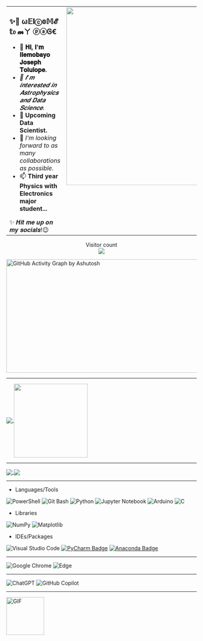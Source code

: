 <table>
  <tr>
    <td align="left" valign="top">
      <h3><b>
      ✨🖤  ω𝔼𝐥ⓒ𝕠𝕄𝓔 𝕥𝔬 𝓶ㄚ ⓟⓐᎶ€</b></h3>
      <ul>
        <li><b>👋 𝐇𝐢, 𝐈’𝐦 𝐈𝐥𝐞𝐦𝐨𝐛𝐚𝐲𝐨 𝐉𝐨𝐬𝐞𝐩𝐡 𝐓𝐨𝐥𝐮𝐥𝐨𝐩𝐞.</b></li>
        <li><i>👀 𝑰’𝒎 𝒊𝒏𝒕𝒆𝒓𝒆𝒔𝒕𝒆𝒅 𝒊𝒏 𝑨𝒔𝒕𝒓𝒐𝒑𝒉𝒚𝒔𝒊𝒄𝒔 𝒂𝒏𝒅 𝑫𝒂𝒕𝒂 𝑺𝒄𝒊𝒆𝒏𝒄𝒆.</i></li>
        <li>🌱 <b>Upcoming Data Scientist.</b></li>
        <li>💞️ <i>I'm looking forward to as many collaborations as possible.</i></li>
        <li>📫 <b>Third year Physics with Electronics major student...</b></li>
      </ul>
      <span>✨ 𝑯𝒊𝒕 𝒎𝒆 𝒖𝒑 𝒐𝒏 𝒎𝒚 𝒔𝒐𝒄𝒊𝒂𝒍𝒔!😉</span>
    </td>
    <td align="right" valign="top">
      <img src="https://user-images.githubusercontent.com/74038190/212750672-2f3f2b50-c84f-4ed8-a60a-849ae69ff9df.gif" alt="GIF" width="470">
    </td>
  </tr>
</table>

<p align="center"> 
  Visitor count<br>
  <img src="https://profile-counter.glitch.me/Astro-Joe/count.svg" />
</p>

<a href="https://github.com/ashutosh00710/github-readme-activity-graph">
  <img 
    src="https://github-readme-activity-graph.vercel.app/graph?username=Astro-Joe&bg_color=121023&color=43d6c7&line=ff4291&point=f9d834&area=true&hide_border=true"
    alt="GitHub Activity Graph by Ashutosh"
    width="800"
    height="300"
  />
</a>

---

<a href="https://github.com/anuraghazra/github-readme-stats">
  <img  align="center" src="https://github-readme-stats.vercel.app/api?username=Astro-Joe&theme=radical" />
</a>
<a href="https://github.com/anuraghazra/convoychat">
  <img height=195 align="center" src="https://github-readme-stats.vercel.app/api/top-langs?username=Astro-Joe&langs_count=8&card_width=320&theme=radical" />
</a>

---

<a href="https://github.com/anuraghazra/github-readme-stats">
  <img align="center" src="https://github-readme-stats.vercel.app/api/pin/?username=Astro-Joe&repo=Data_Science_Learning_Process&theme=radical" />
</a>
<a href="https://github.com/anuraghazra/convoychat">
  <img align="center" src="https://github-readme-stats.vercel.app/api/pin/?username=Astro-Joe&repo=Python-Learning-Process&theme=radical" />
</a>

---

- Languages/Tools
  
![PowerShell](https://img.shields.io/badge/PowerShell-%235391FE.svg?style=for-the-badge&logo=powershell&logoColor=white)
![Git Bash](https://img.shields.io/badge/Git%20Bash-000000?style=for-the-badge&logo=git&logoColor=white)
![Python](https://img.shields.io/badge/python-3670A0?style=for-the-badge&logo=python&logoColor=ffdd54) 
![Jupyter Notebook](https://img.shields.io/badge/jupyter-%23FA0F00.svg?style=for-the-badge&logo=jupyter&logoColor=white)
![Arduino](https://img.shields.io/badge/-Arduino-00979D?style=for-the-badge&logo=Arduino&logoColor=white)
![C](https://img.shields.io/badge/c-%2300599C.svg?style=for-the-badge&logo=c&logoColor=white)

- Libraries
  
![NumPy](https://img.shields.io/badge/numpy-%23013243.svg?style=for-the-badge&logo=numpy&logoColor=white)
![Matplotlib](https://img.shields.io/badge/Matplotlib-%23ffffff.svg?style=for-the-badge&logo=Matplotlib&logoColor=black)

- IDEs/Packages
  
![Visual Studio Code](https://img.shields.io/badge/Visual_Studio_Code-0078D4?style=for-the-badge&logo=visual%20studio%20code&logoColor=white)
[![PyCharm Badge](https://img.shields.io/badge/PyCharm-000000.svg?&style=for-the-badge&logo=PyCharm&logoColor=white)](https://www.jetbrains.com/pycharm/)
[![Anaconda Badge](https://img.shields.io/badge/Anaconda-44A833.svg?style=for-the-badge&logo=Anaconda&logoColor=white)](https://www.anaconda.com/)

---

![Google Chrome](https://img.shields.io/badge/Google%20Chrome-4285F4?style=for-the-badge&logo=GoogleChrome&logoColor=white)
![Edge](https://img.shields.io/badge/Edge-0078D7?style=for-the-badge&logo=Microsoft-edge&logoColor=white)

---

![ChatGPT](https://img.shields.io/badge/chatGPT-74aa9c?style=for-the-badge&logo=openai&logoColor=white)
![GitHub Copilot](https://img.shields.io/badge/github_copilot-8957E5?style=for-the-badge&logo=github-copilot&logoColor=white)

---

<img src="https://camo.githubusercontent.com/95ba85a45e80fc7ac6f84a1910494b774d3ec416bcd135db38dbc9e860681365/68747470733a2f2f692e67697068792e636f6d2f6d656469612f4b7a4a6b7a6a676766474e355079366e6b542f3230302e77656270" alt="GIF" width="100">

 
